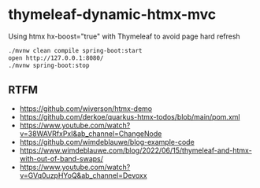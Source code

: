 # thymeleaf-dynamic-htmx-mvc
Using htmx hx-boost="true" with Thymeleaf to avoid page hard refresh

```bash
./mvnw clean compile spring-boot:start
open http://127.0.0.1:8080/
./mvnw spring-boot:stop
```

## RTFM
* https://github.com/wiverson/htmx-demo
* https://github.com/derkoe/quarkus-htmx-todos/blob/main/pom.xml
* https://www.youtube.com/watch?v=38WAVRfxPxI&ab_channel=ChangeNode
* https://github.com/wimdeblauwe/blog-example-code
* https://www.wimdeblauwe.com/blog/2022/06/15/thymeleaf-and-htmx-with-out-of-band-swaps/
* https://www.youtube.com/watch?v=GVq0uzpHYoQ&ab_channel=Devoxx

<!--

# Read Me First

The following was discovered as part of building this project:

* The following dependencies are not known to work with Spring Native: 'Spring Configuration Processor, Liquibase Migration'. As a result,
  your application may not work as expected.

# Getting Started

### Reference Documentation

For further reference, please consider the following sections:

* [Official Apache Maven documentation](https://maven.apache.org/guides/index.html)
* [Spring Boot Maven Plugin Reference Guide](https://docs.spring.io/spring-boot/docs/2.7.3/maven-plugin/reference/html/)
* [Create an OCI image](https://docs.spring.io/spring-boot/docs/2.7.3/maven-plugin/reference/html/#build-image)
* [Coroutines section of the Spring Framework Documentation](https://docs.spring.io/spring/docs/5.3.22/spring-framework-reference/languages.html#coroutines)
* [Spring Configuration Processor](https://docs.spring.io/spring-boot/docs/2.7.3/reference/htmlsingle/#appendix.configuration-metadata.annotation-processor)
* [Thymeleaf](https://docs.spring.io/spring-boot/docs/2.7.3/reference/htmlsingle/#web.servlet.spring-mvc.template-engines)
* [Spring Reactive Web](https://docs.spring.io/spring-boot/docs/2.7.3/reference/htmlsingle/#web.reactive)
* [Spring Data R2DBC](https://docs.spring.io/spring-boot/docs/2.7.3/reference/htmlsingle/#data.sql.r2dbc)
* [Liquibase Migration](https://docs.spring.io/spring-boot/docs/2.7.3/reference/htmlsingle/#howto.data-initialization.migration-tool.liquibase)
* [Spring Native Reference Guide](https://docs.spring.io/spring-native/docs/current/reference/htmlsingle/)

### Guides

The following guides illustrate how to use some features concretely:

* [Handling Form Submission](https://spring.io/guides/gs/handling-form-submission/)
* [Building a Reactive RESTful Web Service](https://spring.io/guides/gs/reactive-rest-service/)
* [Acessing data with R2DBC](https://spring.io/guides/gs/accessing-data-r2dbc/)

### Additional Links

These additional references should also help you:

* [Configure the Spring AOT Plugin](https://docs.spring.io/spring-native/docs/0.12.1/reference/htmlsingle/#spring-aot-maven)
* [R2DBC Homepage](https://r2dbc.io)

## Spring Native

This project has been configured to let you generate either a lightweight container or a native executable.

### Lightweight Container with Cloud Native Buildpacks

If you're already familiar with Spring Boot container images support, this is the easiest way to get started with Spring Native.
Docker should be installed and configured on your machine prior to creating the image,
see [the Getting Started section of the reference guide](https://docs.spring.io/spring-native/docs/0.12.1/reference/htmlsingle/#getting-started-buildpacks)
.

To create the image, run the following goal:

```
$ ./mvnw spring-boot:build-image
```

Then, you can run the app like any other container:

```
$ docker run --rm thymeleaf-dynamic-htmx:0.0.1-SNAPSHOT
```

### Executable with Native Build Tools

Use this option if you want to explore more options such as running your tests in a native image.
The GraalVM native-image compiler should be installed and configured on your machine,
see [the Getting Started section of the reference guide](https://docs.spring.io/spring-native/docs/0.12.1/reference/htmlsingle/#getting-started-native-build-tools)
.

To create the executable, run the following goal:

```
$ ./mvnw package -Pnative
```

Then, you can run the app as follows:

```
$ target/thymeleaf-dynamic-htmx
```

-->

